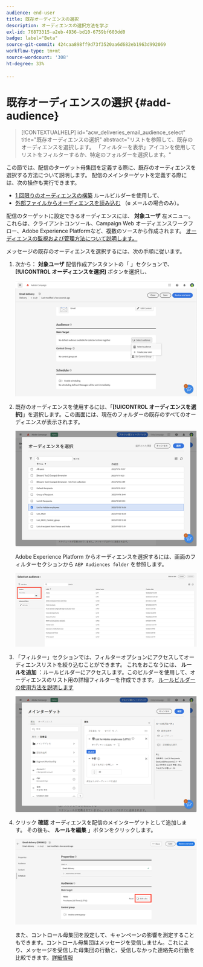```yaml
---
audience: end-user
title: 既存オーディエンスの選択
description: オーディエンスの選択方法を学ぶ
exl-id: 76873315-a2eb-4936-bd10-6759bf603dd0
badge: label="Beta"
source-git-commit: 424caa898ff9d73f3520aa6d682eb1963d992069
workflow-type: tm+mt
source-wordcount: '308'
ht-degree: 33%

---
```



# 既存オーディエンスの選択 {#add-audience}

>[!CONTEXTUALHELP]
>id="acw_deliveries_email_audience_select"
>title="既存オーディエンスの選択"
>abstract="リストを参照して、既存のオーディエンスを選択します。 「フィルターを表示」アイコンを使用してリストをフィルターするか、特定のフォルダーを選択します。"

この節では、配信のターゲット母集団を定義する際に、既存のオーディエンスを選択する方法について説明します。 配信のメインターゲットを定義する際には、次の操作も実行できます。

* [1 回限りのオーディエンスの構築](one-time-audience.md) ルールビルダーを使用して、
* [外部ファイルからオーディエンスを読み込む](file-audience.md) （e メールの場合のみ）。

配信のターゲットに設定できるオーディエンスには、 **対象ユーザ** 左メニュー。 これらは、クライアントコンソール、Campaign Web オーディエンスワークフロー、Adobe Experience Platformなど、複数のソースから作成されます。 [オーディエンスの監視および管理方法について説明します。](manage-audience.md)

メッセージの既存のオーディエンスを選択するには、次の手順に従います。

1. 次から： **対象ユーザ** 配信作成アシスタントの「 」セクションで、 **[!UICONTROL オーディエンスを選択]** ボタンを選択し、

   ![](assets/create-audience.png)

1. 既存のオーディエンスを使用するには、「**[!UICONTROL オーディエンスを選択]**」を選択します。この画面には、現在のフォルダーの既存のすべてのオーディエンスが表示されます。

   ![](assets/create-audience2.png)

   Adobe Experience Platform からオーディエンスを選択するには、画面のフィルターセクションから `AEP Audiences folder` を参照します。

   ![](assets/select-audience-folder.png)

1. 「フィルター」セクションでは、フィルターオプションにアクセスしてオーディエンスリストを絞り込むことができます。 これをおこなうには、 **ルールを追加** ：ルールビルダーにアクセスします。このビルダーを使用して、オーディエンスのリスト用の詳細フィルターを作成できます。 [ルールビルダーの使用方法を説明します](segment-builder.md)

   ![](assets/create-audience4.png)

1. クリック **確認** オーディエンスを配信のメインターゲットとして追加します。 その後も、 **ルールを編集** 」ボタンをクリックします。

   ![](assets/refine-audience.png)

   また、コントロール母集団を設定して、キャンペーンの影響を測定することもできます。コントロール母集団はメッセージを受信しません。これにより、メッセージを受信した母集団の行動と、受信しなかった連絡先の行動を比較できます。[詳細情報](control-group.md)
